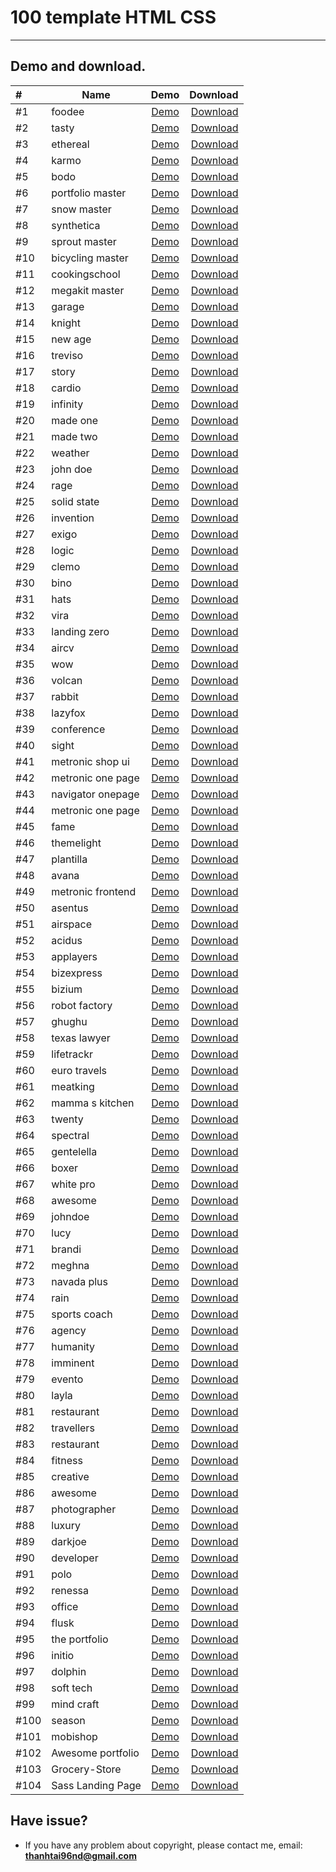 # 100 template HTML CSS

_____________________________

## Demo and download.


| #    | Name              |                                          Demo                                          | Download  |
|:-----|-------------------|:--------------------------------------------------------------------------------------:| -------------------------:    |
| #1   | foodee            |                [Demo](https://DezerdGun.github.io/template/01-foodee/)                 | [Download](https://github.com/DezerdGun/template/raw/master/src/01-foodee.zip/) |
| #2   | tasty             |                 [Demo](https://DezerdGun.github.io/template/02-tasty/)                 | [Download](https://github.com/DezerdGun/template/raw/master/src/02-tasty.zip/) |
| #3   | ethereal          |               [Demo](https://DezerdGune.github.io/template/03-ethereal/)                | [Download](https://github.com/DezerdGun/template/raw/master/src/03-ethereal.zip/) |
| #4   | karmo             |                 [Demo](https://DezerdGun.github.io/template/04-karmo/)                 | [Download](https://github.com/DezerdGun/template/raw/master/src/04-karmo.zip/) |
| #5   | bodo              |                 [Demo](https://DezerdGun.github.io/template/05-bodo/)                  | [Download](https://github.com/DezerdGun/template/raw/master/src/05-bodo.zip/) |
| #6   | portfolio master  |           [Demo](https://DezerdGun.github.io/template/06-portfolio-master/)            | [Download](https://github.com/DezerdGun/template/raw/master/src/06-portfolio-master.zip/) |
| #7   | snow master       |              [Demo](https://DezerdGun.github.io/template/07-snow-master/)              | [Download](https://github.com/DezerdGun/template/raw/master/src/07-snow-master.zip/) |
| #8   | synthetica        |              [Demo](https://DezerdGun.github.io/template/08-synthetica/)               | [Download](https://github.com/DezerdGun/template/raw/master/src/08-synthetica.zip/) |
| #9   | sprout master     |             [Demo](https://DezerdGun.github.io/template/09-sprout-master/)             | [Download](https://github.com/DezerdGun/template/raw/master/src/09-sprout-master.zip/) |
| #10  | bicycling master  |           [Demo](https://DezerdGun.github.io/template/10-bicycling-master/)            | [Download](https://github.com/DezerdGun/template/raw/master/src/10-bicycling-master.zip/) |
| #11  | cookingschool     |            [Demo](https://DezerdGun.github.io/template/100-cookingschool/)             | [Download](https://github.com/DezerdGun/template/raw/master/src/100-cookingschool.zip/) |
| #12  | megakit master    |            [Demo](https://DezerdGun.github.io/template/11-megakit-master/)             | [Download](https://github.com/DezerdGun/template/raw/master/src/11-megakit-master.zip/) |
| #13  | garage            |                [Demo](https://DezerdGun.github.io/template/12-garage/)                 | [Download](https://github.com/DezerdGun/template/raw/master/src/12-garage.zip/) |
| #14  | knight            |                [Demo](https://DezerdGun.github.io/template/13-knight/)                 | [Download](https://github.com/DezerdGun/template/raw/master/src/13-knight.zip/) |
| #15  | new age           |                [Demo](https://DezerdGun.github.io/template/14-new-age/)                | [Download](https://github.com/DezerdGun/template/raw/master/src/14-new-age.zip/) |
| #16  | treviso           |                [Demo](https://DezerdGun.github.io/template/15-treviso/)                | [Download](https://github.com/DezerdGun/template/raw/master/src/15-treviso.zip/) |
| #17  | story             |                 [Demo](https://DezerdGun.github.io/template/16-story/)                 | [Download](https://github.com/DezerdGun/template/raw/master/src/16-story.zip/) |
| #18  | cardio            |                [Demo](https://DezerdGun.github.io/template/17-cardio/)                 | [Download](https://github.com/DezerdGun/template/raw/master/src/17-cardio.zip/) |
| #19  | infinity          |               [Demo](https://DezerdGun.github.io/template/18-infinity/)                | [Download](https://github.com/DezerdGun/template/raw/master/src/18-infinity.zip/) |
| #20  | made one          |               [Demo](https://DezerdGun.github.io/template/19-made-one/)                | [Download](https://github.com/DezerdGun/template/raw/master/src/19-made-one.zip/) |
| #21  | made two          |               [Demo](https://DezerdGun.github.io/template/20-made-two/)                | [Download](https://github.com/DezerdGun/template/raw/master/src/20-made-two.zip/) |
| #22  | weather           |                [Demo](https://DezerdGun.github.io/template/21-weather/)                | [Download](https://github.com/DezerdGun/template/raw/master/src/21-weather.zip/) |
| #23  | john doe          |               [Demo](https://DezerdGun.github.io/template/22-john-doe/)                | [Download](https://github.com/DezerdGun/template/raw/master/src/22-john-doe.zip/) |
| #24  | rage              |                 [Demo](https://DezerdGun.github.io/template/23-rage/)                  | [Download](https://github.com/DezerdGun/template/raw/master/src/23-rage.zip/) |
| #25  | solid state       |              [Demo](https://DezerdGun.github.io/template/24-solid-state/)              | [Download](https://github.com/DezerdGun/template/raw/master/src/24-solid-state.zip/) |
| #26  | invention         |               [Demo](https://DezerdGun.github.io/template/25-invention/)               | [Download](https://github.com/DezerdGun/template/raw/master/src/25-invention.zip/) |
| #27  | exigo             |                 [Demo](https://DezerdGun.github.io/template/26-exigo/)                 | [Download](https://github.com/DezerdGun/template/raw/master/src/26-exigo.zip/) |
| #28  | logic             |                 [Demo](https://DezerdGun.github.io/template/27-logic/)                 | [Download](https://github.com/DezerdGun/template/raw/master/src/27-logic.zip/) |
| #29  | clemo             |                 [Demo](https://DezerdGun.github.io/template/28-clemo/)                 | [Download](https://github.com/DezerdGun/template/raw/master/src/28-clemo.zip/) |
| #30  | bino              |                 [Demo](https://DezerdGun.github.io/template/29-bino/)                  | [Download](https://github.com/DezerdGun/template/raw/master/src/29-bino.zip/) |
| #31  | hats              |                 [Demo](https://DezerdGun.github.io/template/30-hats/)                  | [Download](https://github.com/DezerdGun/template/raw/master/src/30-hats.zip/) |
| #32  | vira              |                 [Demo](https://DezerdGun.github.io/template/31-vira/)                  | [Download](https://github.com/DezerdGun/template/raw/master/src/31-vira.zip/) |
| #33  | landing zero      |             [Demo](https://DezerdGun.github.io/template/32-landing-zero/)              | [Download](https://github.com/DezerdGun/template/raw/master/src/32-landing-zero.zip/) |
| #34  | aircv             |                 [Demo](https://DezerdGun.github.io/template/33-aircv/)                 | [Download](https://github.com/DezerdGun/template/raw/master/src/33-aircv.zip/) |
| #35  | wow               |                  [Demo](https://DezerdGun.github.io/template/34-wow/)                  | [Download](https://github.com/DezerdGun/template/raw/master/src/34-wow.zip/) |
| #36  | volcan            |                [Demo](https://DezerdGun.github.io/template/35-volcan/)                 | [Download](https://github.com/DezerdGun/template/raw/master/src/35-volcan.zip/) |
| #37  | rabbit            |                [Demo](https://DezerdGun.github.io/template/36-rabbit/)                 | [Download](https://github.com/DezerdGun/template/raw/master/src/36-rabbit.zip/) |
| #38  | lazyfox           |                [Demo](https://DezerdGun.github.io/template/37-lazyfox/)                | [Download](https://github.com/DezerdGun/template/raw/master/src/37-lazyfox.zip/) |
| #39  | conference        |              [Demo](https://DezerdGun.github.io/template/38-conference/)               | [Download](https://github.com/DezerdGun/template/raw/master/src/38-conference.zip/) |
| #40  | sight             |                 [Demo](https://DezerdGun.github.io/template/39-sight/)                 | [Download](https://github.com/DezerdGun/template/raw/master/src/39-sight.zip/) |
| #41  | metronic shop ui  | [Demo](https://DezerdGun.github.io/template/40-metronic-shop-ui/theme/shop-index.html) | [Download](https://github.com/DezerdGun/template/raw/master/src/40-metronic-shop-ui.zip/) |
| #42  | metronic one page |   [Demo](https://DezerdGun.github.io/template/41-metronic-one-page/theme/index.html)   | [Download](https://github.com/DezerdGun/template/raw/master/src/41-metronic-one-page.zip/) |
| #43  | navigator onepage |      [Demo](https://DezerdGun.github.io/template/42-navigator-onepage/index.html)      | [Download](https://github.com/DezerdGun/template/raw/master/src/42-navigator-onepage.zip/) |
| #44  | metronic one page |        [Demo](https://DezerdGun.github.io/template/43-metronic-one-page/theme/)        | [Download](https://github.com/DezerdGun/template/raw/master/src/43-metronic-one-page.zip/) |
| #45  | fame              |                 [Demo](https://DezerdGun.github.io/template/44-fame/)                  | [Download](https://github.com/DezerdGun/template/raw/master/src/44-fame.zip/) |
| #46  | themelight        |              [Demo](https://DezerdGun.github.io/template/45-themelight/)               | [Download](https://github.com/DezerdGun/template/raw/master/src/45-themelight.zip/) |
| #47  | plantilla         |               [Demo](https://DezerdGun.github.io/template/46-plantilla/)               | [Download](https://github.com/DezerdGun/template/raw/master/src/46-plantilla.zip/) |
| #48  | avana             |                 [Demo](https://DezerdGun.github.io/template/47-avana/)                 | [Download](https://github.com/DezerdGun/template/raw/master/src/47-avana.zip/) |
| #49  | metronic frontend |           [Demo](https://DezerdGun.github.io/template/48-metronic-frontend/)           | [Download](https://github.com/DezerdGun/template/raw/master/src/48-metronic-frontend.zip/) |
| #50  | asentus           |                [Demo](https://DezerdGun.github.io/template/49-asentus/)                | [Download](https://github.com/DezerdGun/template/raw/master/src/49-asentus.zip/) |
| #51  | airspace          |               [Demo](https://DezerdGun.github.io/template/50-airspace/)                | [Download](https://github.com/DezerdGun/template/raw/master/src/50-airspace.zip/) |
| #52  | acidus            |                [Demo](https://DezerdGun.github.io/template/51-acidus/)                 | [Download](https://github.com/DezerdGun/template/raw/master/src/51-acidus.zip/) |
| #53  | applayers         |               [Demo](https://DezerdGun.github.io/template/52-applayers/)               | [Download](https://github.com/DezerdGun/template/raw/master/src/52-applayers.zip/) |
| #54  | bizexpress        |              [Demo](https://DezerdGun.github.io/template/53-bizexpress/)               | [Download](https://github.com/DezerdGun/template/raw/master/src/53-bizexpress.zip/) |
| #55  | bizium            |                [Demo](https://DezerdGun.github.io/template/54-bizium/)                 | [Download](https://github.com/DezerdGun/template/raw/master/src/54-bizium.zip/) |
| #56  | robot factory     |             [Demo](https://DezerdGun.github.io/template/55-robot-factory/)             | [Download](https://github.com/DezerdGun/template/raw/master/src/55-robot-factory.zip/) |
| #57  | ghughu            |                [Demo](https://DezerdGun.github.io/template/56-ghughu/)                 | [Download](https://github.com/DezerdGun/template/raw/master/src/56-ghughu.zip/) |
| #58  | texas lawyer      |             [Demo](https://DezerdGun.github.io/template/57-texas-lawyer/)              | [Download](https://github.com/DezerdGun/template/raw/master/src/57-texas-lawyer.zip/) |
| #59  | lifetrackr        |              [Demo](https://DezerdGun.github.io/template/58-lifetrackr/)               | [Download](https://github.com/DezerdGun/template/raw/master/src/58-lifetrackr.zip/) |
| #60  | euro travels      |             [Demo](https://DezerdGun.github.io/template/59-euro-travels/)              | [Download](https://github.com/DezerdGun/template/raw/master/src/59-euro-travels.zip/) |
| #61  | meatking          |               [Demo](https://DezerdGun.github.io/template/60-meatking/)                | [Download](https://github.com/DezerdGun/template/raw/master/src/60-meatking.zip/) |
| #62  | mamma s kitchen   |            [Demo](https://DezerdGun.github.io/template/61-mamma-s-kitchen/)            | [Download](https://github.com/DezerdGun/template/raw/master/src/61-mamma-s-kitchen.zip/) |
| #63  | twenty            |                [Demo](https://DezerdGun.github.io/template/62-twenty/)                 | [Download](https://github.com/DezerdGun/template/raw/master/src/62-twenty.zip/) |
| #64  | spectral          |               [Demo](https://DezerdGun.github.io/template/63-spectral/)                | [Download](https://github.com/DezerdGun/template/raw/master/src/63-spectral.zip/) |
| #65  | gentelella        |              [Demo](https://DezerdGun.github.io/template/64-gentelella/)               | [Download](https://github.com/DezerdGun/template/raw/master/src/64-gentelella.zip/) |
| #66  | boxer             |                 [Demo](https://DezerdGun.github.io/template/65-boxer/)                 | [Download](https://github.com/DezerdGun/template/raw/master/src/65-boxer.zip/) |
| #67  | white pro         |               [Demo](https://DezerdGun.github.io/template/66-white-pro/)               | [Download](https://github.com/DezerdGun/template/raw/master/src/66-white-pro.zip/) |
| #68  | awesome           |                [Demo](https://DezerdGun.github.io/template/67-awesome/)                | [Download](https://github.com/DezerdGun/template/raw/master/src/67-awesome.zip/) |
| #69  | johndoe           |                [Demo](https://DezerdGun.github.io/template/68-johndoe/)                | [Download](https://github.com/DezerdGun/template/raw/master/src/68-johndoe.zip/) |
| #70  | lucy              |                 [Demo](https://DezerdGun.github.io/template/69-lucy/)                  | [Download](https://github.com/DezerdGun/template/raw/master/src/69-lucy.zip/) |
| #71  | brandi            |                [Demo](https://DezerdGun.github.io/template/70-brandi/)                 | [Download](https://github.com/DezerdGun/template/raw/master/src/70-brandi.zip/) |
| #72  | meghna            |                [Demo](https://DezerdGun.github.io/template/71-meghna/)                 | [Download](https://github.com/DezerdGun/template/raw/master/src/71-meghna.zip/) |
| #73  | navada plus       |              [Demo](https://DezerdGun.github.io/template/72-navada-plus/)              | [Download](https://github.com/DezerdGun/template/raw/master/src/72-navada-plus.zip/) |
| #74  | rain              |                 [Demo](https://DezerdGun.github.io/template/73-rain/)                  | [Download](https://github.com/DezerdGun/template/raw/master/src/73-rain.zip/) |
| #75  | sports coach      |             [Demo](https://DezerdGun.github.io/template/74-sports-coach/)              | [Download](https://github.com/DezerdGun/template/raw/master/src/74-sports-coach.zip/) |
| #76  | agency            |                [Demo](https://DezerdGun.github.io/template/75-agency/)                 | [Download](https://github.com/DezerdGun/template/raw/master/src/75-agency.zip/) |
| #77  | humanity          |               [Demo](https://DezerdGun.github.io/template/76-humanity/)                | [Download](https://github.com/DezerdGun/template/raw/master/src/76-humanity.zip/) |
| #78  | imminent          |               [Demo](https://DezerdGun.github.io/template/77-imminent/)                | [Download](https://github.com/DezerdGun/template/raw/master/src/77-imminent.zip/) |
| #79  | evento            |                [Demo](https://DezerdGun.github.io/template/78-evento/)                 | [Download](https://github.com/DezerdGun/template/raw/master/src/78-evento.zip/) |
| #80  | layla             |                 [Demo](https://DezerdGun.github.io/template/79-layla/)                 | [Download](https://github.com/DezerdGun/template/raw/master/src/79-layla.zip/) |
| #81  | restaurant        |              [Demo](https://DezerdGun.github.io/template/80-restaurant/)               | [Download](https://github.com/DezerdGun/template/raw/master/src/80-restaurant.zip/) |
| #82  | travellers        |              [Demo](https://DezerdGun.github.io/template/81-travellers/)               | [Download](https://github.com/DezerdGun/template/raw/master/src/81-travellers.zip/) |
| #83  | restaurant        |              [Demo](https://DezerdGun.github.io/template/82-restaurant/)               | [Download](https://github.com/DezerdGun/template/raw/master/src/82-restaurant.zip/) |
| #84  | fitness           |                [Demo](https://DezerdGun.github.io/template/83-fitness/)                | [Download](https://github.com/DezerdGun/template/raw/master/src/83-fitness.zip/) |
| #85  | creative          |               [Demo](https://DezerdGun.github.io/template/84-creative/)                | [Download](https://github.com/DezerdGun/template/raw/master/src/84-creative.zip/) |
| #86  | awesome           |                [Demo](https://DezerdGun.github.io/template/85-awesome/)                | [Download](https://github.com/DezerdGun/template/raw/master/src/85-awesome.zip/) |
| #87  | photographer      |             [Demo](https://DezerdGun.github.io/template/86-photographer/)              | [Download](https://github.com/DezerdGun/template/raw/master/src/86-photographer.zip/) |
| #88  | luxury            |                [Demo](https://DezerdGun.github.io/template/87-luxury/)                 | [Download](https://github.com/DezerdGun/template/raw/master/src/87-luxury.zip/) |
| #89  | darkjoe           |                [Demo](https://DezerdGun.github.io/template/88-darkjoe/)                | [Download](https://github.com/DezerdGun/template/raw/master/src/88-darkjoe.zip/) |
| #90  | developer         |               [Demo](https://DezerdGun.github.io/template/89-developer/)               | [Download](https://github.com/DezerdGun/template/raw/master/src/89-developer.zip/) |
| #91  | polo              |                 [Demo](https://DezerdGun.github.io/template/90-polo/)                  | [Download](https://github.com/DezerdGun/template/raw/master/src/90-polo.zip/) |
| #92  | renessa           |                [Demo](https://DezerdGun.github.io/template/91-renessa/)                | [Download](https://github.com/DezerdGun/template/raw/master/src/91-renessa.zip/) |
| #93  | office            |                [Demo](https://DezerdGun.github.io/template/92-office/)                 | [Download](https://github.com/DezerdGun/template/raw/master/src/92-office.zip/) |
| #94  | flusk             |                 [Demo](https://DezerdGun.github.io/template/93-flusk/)                 | [Download](https://github.com/DezerdGun/template/raw/master/src/93-flusk.zip/) |
| #95  | the portfolio     |             [Demo](https://DezerdGun.github.io/template/94-the-portfolio/)             | [Download](https://github.com/DezerdGun/template/raw/master/src/94-the-portfolio.zip/) |
| #96  | initio            |                [Demo](https://DezerdGun.github.io/template/95-initio/)                 | [Download](https://github.com/DezerdGun/template/raw/master/src/95-initio.zip/) |
| #97  | dolphin           |                [Demo](https://DezerdGun.github.io/template/96-dolphin/)                | [Download](https://github.com/DezerdGun/template/raw/master/src/96-dolphin.zip/) |
| #98  | soft tech         |               [Demo](https://DezerdGun.github.io/template/97-soft-tech/)               | [Download](https://github.com/DezerdGun/template/raw/master/src/97-soft-tech.zip/) |
| #99  | mind craft        |              [Demo](https://DezerdGun.github.io/template/98-mind-craft/)               | [Download](https://github.com/DezerdGun/template/raw/master/src/98-mind-craft.zip/) |
| #100 | season            |                [Demo](https://DezerdGun.github.io/template/99-season/)                 | [Download](https://github.com/DezerdGun/template/raw/master/src/99-season.zip/) |
| #101 | mobishop          |               [Demo](https://DezerdGun.github.io/template/101-mobishop/)               | [Download](https://github.com/DezerdGun/template/raw/master/src/101-mobishop.zip/) |
| #102 | Awesome portfolio |          [Demo](https://DezerdGun.github.io/template/102-awesome-portfolio/)           | [Download](https://github.com/DezerdGun/template/raw/master/src/102-Awesome_Portfolio.zip/) |
| #103 | Grocery-Store     |        [Demo](https://DezerdGun.github.io/template/103-grocery-store/)                 | [Download](https://github.com/DezerdGun/template/raw/master/src/103-grocery-store.zip/) |
| #104 | Sass Landing Page |          [Demo](https://DezerdGun.github.io/template/104-sass-landing-page/)           | [Download](https://github.com/DezerdGun/template/raw/master/src/104-sass-landing-page.zip/) |

## Have issue?
- If you have any problem about copyright, please contact me, email: **thanhtai96nd@gmail.com**
